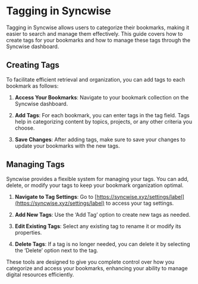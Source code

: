 # Tagging in Syncwise

Tagging in Syncwise allows users to categorize their bookmarks, making it easier to search and manage them effectively. This guide covers how to create tags for your bookmarks and how to manage these tags through the Syncwise dashboard.

## Creating Tags

To facilitate efficient retrieval and organization, you can add tags to each bookmark as follows:

1. **Access Your Bookmarks**: Navigate to your bookmark collection on the Syncwise dashboard.

2. **Add Tags**: For each bookmark, you can enter tags in the tag field. Tags help in categorizing content by topics, projects, or any other criteria you choose.

3. **Save Changes**: After adding tags, make sure to save your changes to update your bookmarks with the new tags.

## Managing Tags

Syncwise provides a flexible system for managing your tags. You can add, delete, or modify your tags to keep your bookmark organization optimal.

1. **Navigate to Tag Settings**: Go to [https://syncwise.xyz/settings/label](https://syncwise.xyz/settings/label) to access your tag settings.

2. **Add New Tags**: Use the ‘Add Tag’ option to create new tags as needed.

3. **Edit Existing Tags**: Select any existing tag to rename it or modify its properties.

4. **Delete Tags**: If a tag is no longer needed, you can delete it by selecting the ‘Delete’ option next to the tag.

These tools are designed to give you complete control over how you categorize and access your bookmarks, enhancing your ability to manage digital resources efficiently.
